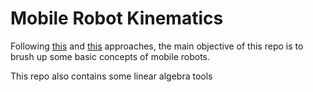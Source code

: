 # Mobile Robot Kinematics

Following [this](https://web2.qatar.cmu.edu/~gdicaro/16311-Fall17/slides/siegvart-ch3.pdf) and [this](https://www.usna.edu/Users/cs/crabbe/SI475/current/mob-kin/mobkin.pdf) approaches, the main objective of this repo is to brush up some basic concepts of mobile robots.

This repo also contains some linear algebra tools